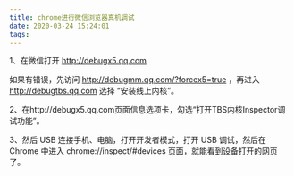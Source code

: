 ```yaml
---
title: chrome进行微信浏览器真机调试
date: 2020-03-24 15:24:01
tags:
---
```


1、在微信打开 http://debugx5.qq.com

如果有错误，先访问 http://debugmm.qq.com/?forcex5=true ，再进入 http://debugtbs.qq.com 选择 “安装线上内核”。

2、在http://debugx5.qq.com页面信息选项卡，勾选“打开TBS内核Inspector调试功能”。

3、然后 USB 连接手机、电脑，打开开发者模式，打开 USB 调试，然后在 Chrome 中进入 chrome://inspect/#devices 页面，就能看到设备打开的网页了。

